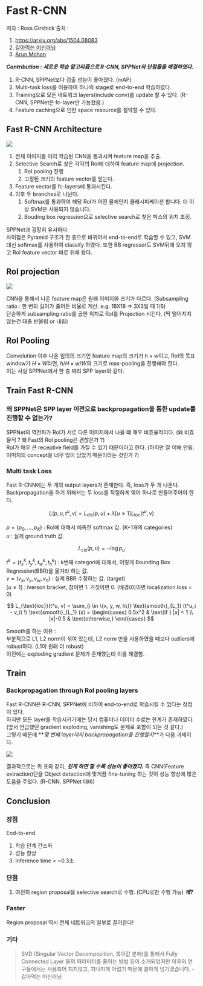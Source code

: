 # Fast R-CNN

저자 : Ross Girshick
출처 :

1. https://arxiv.org/abs/1504.08083
2. [갈아먹는 머신러닝](https://yeomko.tistory.com/15)
3. [Arun Mohan](https://medium.com/datadriveninvestor/review-on-fast-rcnn-202c9eadd23b)

**_Contribution : 새로운 학습 알고리즘으로 R-CNN, SPPNet의 단점들을 해결하였다._**

1. R-CNN, SPPNet보다 검출 성능이 좋아졌다. (mAP)
2. Multi-task loss를 이용하여 하나의 stage로 end-to-end 학습하였다.
3. Training으로 모든 네트워크 layers(include conv)를 update 할 수 있다. (R-CNN, SPPNet은 fc-layer만 가능했음.)
4. Feature caching으로 인한 space resource를 절약할 수 있다.

## Fast R-CNN Architecture

![][fast r-cnn figure 1]

1. 전체 이미지를 미리 학습된 CNN을 통과시켜 feature map을 추출.
2. Selective Search로 찾은 각각의 RoI에 대하여 feature map에 projection.
   1. RoI pooling 진행
   2. 고정된 크기의 feature vector를 얻는다.
3. Feature vector를 fc-layers에 통과시킨다.
4. 이후 두 branches로 나뉜다.
   1. Softmax를 통과하여 해당 RoI가 어떤 물체인지 클래시피케이션 합니다. 더 이상 SVM은 사용되지 않습니다.
   2. Bouding box regression으로 selective search로 찾은 박스의 위치 조정.

SPPNet과 굉장히 유사하다.  
차이점은 Pyramid 구조가 한 층으로 바뀌어서 end-to-end로 학습할 수 있고, SVM 대신 softmax를 사용하여 classify 하였다. 또한 BB regressor도 SVM뒤에 오지 않고 RoI feature vector 바로 뒤에 왔다.

## RoI projection

![][roi projection]

CNN을 통해서 나온 feature map은 원래 이미지와 크기가 다르다. (Subsampling ratio : 한 변의 길이가 줄어든 비율로 계산. e.g. 18X18 => 3X3일 때 1/6)  
단순하게 subsampling ratio를 곱한 위치로 RoI를 Projection 시킨다. (딱 떨어지지 않는건 대충 반올림 or 내림)

## RoI Pooling

Convolution 이후 나온 임의의 크기인 feature map의 크기가 $h\times w$이고, RoI의 목표 window가 $H\times W$라면, $h/H\times w/W$의 크기로 max-pooling을 진행해야 한다.  
이는 사실 SPPNet에서 한 층 짜리 SPP layer와 같다.

## Train Fast R-CNN

### 왜 SPPNet은 SPP layer 이전으로 backpropagation을 통한 update를 진행할 수 없는가?

SPPNet의 역전파가 RoI가 서로 다른 이미지에서 나올 떄 매우 비효율적이다. (왜 비효율적 ? 왜 Fast의 RoI pooling은 괜찮은가 ?)  
RoI가 매우 큰 receptive field를 가질 수 있기 때문이라고 한다. (하지만 잘 이해 안됨. 이미지의 concept을 너무 많이 담았기 때문이라는 것인가 ?)

### Multi task Loss

Fast R-CNN에는 두 개의 output layers가 존재한다. 즉, loss가 두 개 나온다. Backpropagation을 하기 위해서는 두 loss를 적절하게 엮어 하나로 만들어주어야 한다.

$$
L(p, u, t^u, v)=L_{\text{cls}}(p, u) + \lambda [u \geq 1]L_{\text{loc}}(t^u, v)
$$

$p = (p_0, ..., p_K)$ : RoI에 대해서 예측한 softmax 값. (K+1개의 categories)  
$u$ : 실제 ground truth 값.

$$
L_{\text{cls}}(p, u) = - \log{p_u}
$$

$t^k = (t^k_x, t^k_y, t^k_w, t^k_h)$ : k번째 categori에 대해서, 이렇게 Bounding Box Regression(BBR)을 옮겨라 하는 값.  
$v = (v_x, v_y, v_w, v_h)$ : 실제 BBR 수정하는 값. (target)  
$[u \geq 1]$ : Iverson bracket, 참이면 1. 거짓이면 0. (배경(0)이면 localization loss = 0)

$$
L_{\text{loc}}(t^u, v) = \sum_{i \in \{x, y, w, h\}} \text{smooth}_{L_1} (t^u_i - v_i) \\
\text{smooth}_{L_1} (x) = \begin{cases} 0.5x^2 & \text{if } |x| < 1 \\ |x|-0.5 & \text{otherwise,} \end{cases}
$$

Smooth를 하는 이유 :  
부분적으로 L1, L2 norm이 섞여 있는데, L2 norm 만을 사용하였을 때보다 outliers에 robust하다. (L1이 원래 더 robust)  
이전에는 exploding gradient 문제가 존재했는데 이를 해결함.

## Train

### Backpropagation through RoI pooling layers

Fast R-CNN은 R-CNN, SPPNet에 비하여 end-to-end로 학습시킬 수 있다는 장점이 있다.  
하지만 모든 layer를 학습시키기에는 당시 컴퓨터나 데이터 수로는 한계가 존재하였다. (앞서 언급했던 gradient exploding, vanishing도 문제로 포함이 되는 것 같다.)  
그렇기 때문에 **_몇 번쨰 layer까지 backpropagation을 진행할지_**가 다음 과제이다.

<!-- TODO 맑은 정신으로 다시 읽어볼 것 -->

![][which layers to fine-tune]

결과적으로는 위 표와 같이, **_깊게 하면 할 수록 성능이 좋아졌다._** 즉 CNN(Feature extraction)단을 Object detection에 맞게끔 fine-tuning 하는 것이 성능 향상에 많은 도움을 주었다. (R-CNN, SPPNet 대비)

## Conclusion

### 장점

End-to-end

1. 학습 단계 간소화
2. 성능 향상
3. Inference time = ~0.3초

### 단점

1. 여전히 region proposal을 selective search로 수행. (CPU로만 수행 가능) **_왜?_**

### Faster

Region proposal 역시 전체 네트워크의 일부로 끌어온다!

### 기타

> SVD (Singular Vector Decomposition, 특이값 분해)를 통해서 Fully Connected Layer 들의 파라미터를 줄이는 방법 등이 소개되었지만 이후의 연구들에서는 사용되어 지지않고, 지나치게 어렵기 때문에 쿨하게 넘기겠습니다. - 갈아먹는 머신러닝

<!-- reference -->

[fast r-cnn figure 1]: ../R-CNN%20계열/Fast%20R-CNN/img/figure_1.png
[roi projection]: https://miro.medium.com/max/616/1*dPHlfhhy2PlfD9Y5LHBa6w.png
[which layers to fine-tune]: https://img1.daumcdn.net/thumb/R1280x0/?scode=mtistory2&fname=https%3A%2F%2Fblog.kakaocdn.net%2Fdn%2FbadZIp%2FbtqAVIwqRP6%2FW9hTlTIcKm6JNlFDTsWf4K%2Fimg.png
